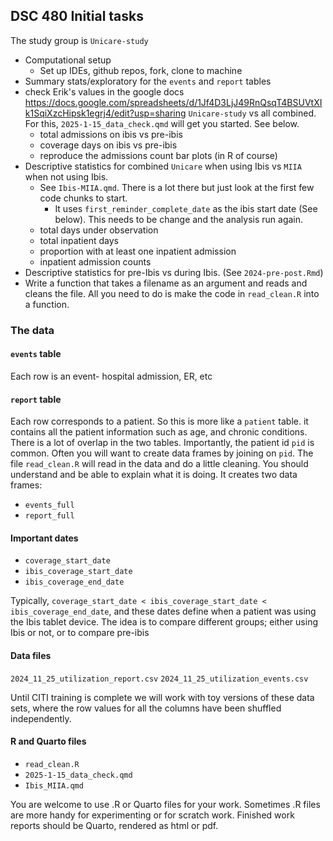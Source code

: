 ## DSC 480 Initial tasks

The study group is `Unicare-study`

-   Computational setup
    -   Set up IDEs, github repos, fork, clone to machine
-   Summary stats/exploratory for the `events` and `report` tables
-   check Erik's values in the google docs <https://docs.google.com/spreadsheets/d/1Jf4D3LjJ49RnQsqT4BSUVtXIk1SqiXzcHipsk1egrj4/edit?usp=sharing> `Unicare-study` vs all combined. For this, `2025-1-15_data_check.qmd` will get you started. See below.
    -   total admissions on ibis vs pre-ibis
    -   coverage days on ibis vs pre-ibis
    -   reproduce the admissions count bar plots (in R of course)
-   Descriptive statistics for combined `Unicare` when using Ibis vs `MIIA` when not using Ibis.
    -   See `Ibis-MIIA.qmd`. There is a lot there but just look at the first few code chunks to start.
        -   It uses `first_reminder_complete_date` as the ibis start date (See below). This needs to be change and the analysis run again.
    -   total days under observation
    -   total inpatient days
    -   proportion with at least one inpatient admission
    -   inpatient admission counts
-   Descriptive statistics for pre-Ibis vs during Ibis. (See `2024-pre-post.Rmd`)
-   Write a function that takes a filename as an argument and reads and cleans the file. All you need to do is make the code in `read_clean.R` into a function.

### The data

#### `events` table

Each row is an event- hospital admission, ER, etc

#### `report` table

Each row corresponds to a patient. So this is more like a `patient` table. it contains all the patient information such as age, and chronic conditions. There is a lot of overlap in the two tables. Importantly, the patient id `pid` is common. Often you will want to create data frames by joining on `pid`. The file `read_clean.R` will read in the data and do a little cleaning. You should understand and be able to explain what it is doing. It creates two data frames:

-   `events_full`
-   `report_full`

#### Important dates

-   `coverage_start_date`
-   `ibis_coverage_start_date`
-   `ibis_coverage_end_date`

Typically, `coverage_start_date < ibis_coverage_start_date < ibis_coverage_end_date`, and these dates define when a patient was using the Ibis tablet device. The idea is to compare different groups; either using Ibis or not, or to compare pre-ibis

#### Data files

`2024_11_25_utilization_report.csv` `2024_11_25_utilization_events.csv`

Until CITI training is complete we will work with toy versions of these data sets, where the row values for all the columns have been shuffled independently.

#### R and Quarto files

-   `read_clean.R`
-   `2025-1-15_data_check.qmd`
-   `Ibis_MIIA.qmd`

You are welcome to use .R or Quarto files for your work. Sometimes .R files are more handy for experimenting or for scratch work. Finished work reports should be Quarto, rendered as html or pdf.
